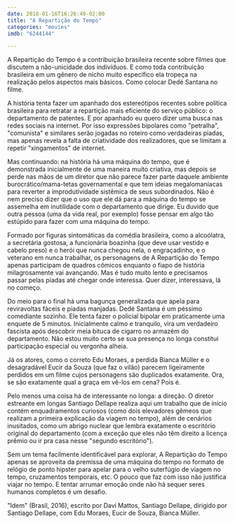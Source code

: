 ```yaml
---
date: 2018-01-16T16:26:49-02:00
title: "A Repartição do Tempo"
categories: "movies"
imdb: "6244144"

---
```

A Repartição do Tempo é a contribuição brasileira recente sobre filmes que discutem a não-unicidade dos indivíduos. E como toda contribuição brasileira em um gênero de nicho muito específico ela tropeça na realização pelos aspectos mais básicos. Como colocar Dedé Santana no filme.

A história tenta fazer um apanhado dos estereótipos recentes sobre política brasileira para retratar a repartição mais eficiente do serviço público: o departamento de patentes. E por apanhado eu quero dizer uma busca nas redes sociais na internet. Por isso expressões bipolares como "petralha", "comunista" e similares serão jogadas no roteiro como verdadeiras piadas, mas apenas revela a falta de criatividade dos realizadores, que se limitam a repetir "xingamentos" de internet.

Mas continuando: na história há uma máquina do tempo, que é demonstrada inicialmente de uma maneira muito criativa, mas depois se perde nas mãos de um diretor que não parece fazer parte daquele ambiente burocrático/mama-tetas governamental e que tem ideias megalomaníacas para reverter a improdutividade sistêmica de seus subordinados. Não é nem preciso dizer que o uso que ele dá para a máquina do tempo se assemelha em inutilidade com o departamento que dirige. Eu duvido que outra pessoa (uma da vida real, por exemplo) fosse pensar em algo tão estúpido para fazer com uma máquina do tempo.

Formado por figuras sintomáticas da comédia brasileira, como a alcoólatra, a secretária gostosa, a funcionária boazinha (que deve usar vestido e cabelo preso) e o herói que nunca chegou nela, o engraçadinho, e o veterano em nunca trabalhar, os personagens de A Repartição do Tempo apenas participam de quadros cômicos enquanto o fiapo de história milagrosamente vai avançando. Mas é tudo muito lento e precisamos passar pelas piadas até chegar onde interessa. Quer dizer, interessava, lá no começo.

Do meio para o final há uma bagunça generalizada que apela para reviravoltas fáceis e piadas manjadas. Dedé Santana é um péssimo comediante sozinho. Ele tenta fazer o policial bipolar em praticamente uma enquete de 5 minutos. Inicialmente calmo e tranquilo, vira um verdadeiro fascista após descobrir meia bituca de cigarro no armazém do departamento. Não estou muito certo se sua presença no longa constitui participação especial ou vergonha alheia.

Já os atores, como o correto Edu Moraes, a perdida Bianca Müller e o desagradável Eucir da Souza (que faz o vilão) parecem ligeiramente perdidos em um filme cujos personagens são duplicados exatamente. Ora, se são exatamente qual a graça em vê-los em cena? Pois é.

Pelo menos uma coisa há de interessante no longa: a direção. O diretor estreante em longas Santiago Dellape realiza aqui um trabalho que de início contém enquadramentos curiosos (como dois elevadores gêmeos que realizam a primeira explicação da viagem no tempo), além de cenários inusitados, como um abrigo nuclear que lembra exatamente o escritório original do departamento (com a exceção que eles não têm direito a licença prêmio ou ir pra casa nesse "segundo escritório").

Sem um tema facilmente identificável para explorar, A Repartição do Tempo apenas se aproveita da premissa de uma máquina do tempo no formato de relógio de ponto hipster para apelar para o velho suterfúgio de viagem no tempo, cruzamentos temporais, etc. O pouco que faz com isso não justifica viajar no tempo. E tentar arrumar emoção onde não há sequer seres humanos completos é um desafio.

"Idem" (Brasil, 2016), escrito por Davi Mattos, Santiago Dellape, dirigido por Santiago Dellape, com Edu Moraes, Eucir de Souza, Bianca Müller.


